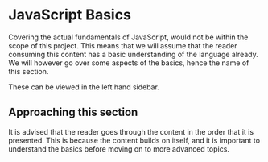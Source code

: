 # JavaScript Basics

Covering the actual fundamentals of JavaScript, would not be within the scope of this project.
This means that we will assume that the reader consuming this content has a basic understanding of the language already.
We will however go over some aspects of the basics, hence the name of this section.

These can be viewed in the left hand sidebar.

## Approaching this section

It is advised that the reader goes through the content in the order that it is presented. This is because the content builds on itself, and it is important to understand the basics before moving on to more advanced topics.